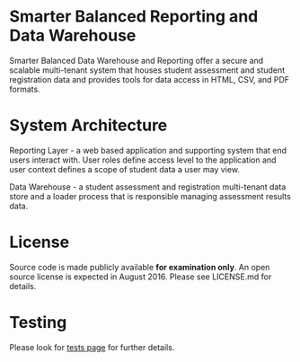 # Smarter Balanced Reporting and Data Warehouse
Smarter Balanced Data Warehouse and Reporting offer a secure and scalable multi-tenant system that houses student assessment and student registration data and provides tools for data access in HTML, CSV, and PDF formats.

# System Architecture 
Reporting Layer - a web based application and supporting system that end users interact with. User roles define access level to the application and user context defines a scope of student data a user may view.

Data Warehouse - a student assessment and registration multi-tenant data store and a loader process that is responsible managing assessment results data.

# License
Source code is made publicly available **for examination only**. An open source license is expected in August 2016. Please see LICENSE.md for details.

# Testing
Please look for [tests page](tests/README.md) for further details.